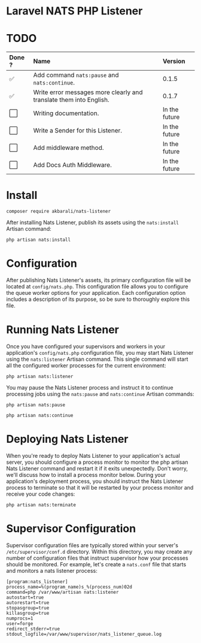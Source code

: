 # Laravel NATS PHP Listener

# TODO

| Done ?               | Name                                                               | Version       |
|:---------------------|:-------------------------------------------------------------------|:--------------|
| :white_check_mark:   | Add command `nats:pause` and `nats:continue`.                      | 0.1.5         |
| :white_check_mark:   | Write error messages more clearly and translate them into English. | 0.1.7         |
| :white_large_square: | Writing documentation.                                             | In the future |
| :white_large_square: | Write a Sender for this Listener.                                  | In the future |
| :white_large_square: | Add middleware method.                                             | In the future |
| :white_large_square: | Add Docs Auth Middleware.                                          | In the future |

# Install

```
composer require akbarali/nats-listener
```

After installing Nats Listener, publish its assets using the `nats:install` Artisan command:

```aiignore
php artisan nats:install
```

# Configuration

After publishing Nats Listener's assets, its primary configuration file will be located at `config/nats.php`.
This configuration file allows you to configure the queue worker options for your application.
Each configuration option includes a description of its purpose, so be sure to thoroughly explore this file.

# Running Nats Listener

Once you have configured your supervisors and workers in your application's `config/nats.php` configuration file, you may start Nats Listener using the `nats:listener` Artisan command.
This single command will start all the configured worker processes for the current environment:

```aiignore
php artisan nats:listener
```

You may pause the Nats Listener process and instruct it to continue processing jobs using the `nats:pause` and `nats:continue` Artisan commands:

```
php artisan nats:pause
```

```aiignore
php artisan nats:continue
```

# Deploying Nats Listener

When you're ready to deploy Nats Listener to your application's actual server, you should configure a process monitor to monitor the php artisan Nats Listener command and restart it if it exits unexpectedly.
Don't worry, we'll discuss how to install a process monitor below.
During your application's deployment process, you should instruct the Nats Listener process to terminate so that it will be restarted by your process monitor and receive your code changes:

```
php artisan nats:terminate
```

# Supervisor Configuration

Supervisor configuration files are typically stored within your server's `/etc/supervisor/conf.d` directory.
Within this directory, you may create any number of configuration files that instruct supervisor how your processes should be monitored.
For example, let's create a `nats.conf` file that starts and monitors a nats listener process:

```
[program:nats_listener]
process_name=%(program_name)s_%(process_num)02d
command=php /var/www/artisan nats:listener
autostart=true
autorestart=true
stopasgroup=true
killasgroup=true
numprocs=1
user=forge
redirect_stderr=true
stdout_logfile=/var/www/supervisor/nats_listener_queue.log
```